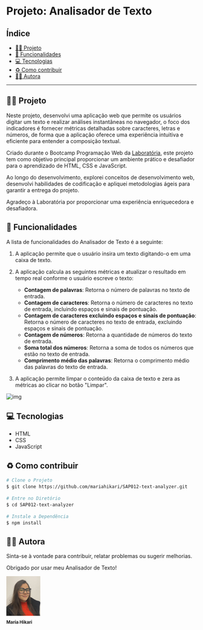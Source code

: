# Projeto: Analisador de Texto

## Índice

- [👩‍💻 Projeto](#-projeto)
- [🧠 Funcionalidades](#-funcionalidades)
- [💻 Tecnologias](#-tecnologias)
- [♻️ Como contribuir](#-como-contribuir)
- [💁‍♀️ Autora](#-autora)

---

## 👩‍💻 Projeto

Neste projeto, desenvolvi uma aplicação web que permite os usuários digitar um texto e realizar análises instantâneas no navegador, o foco dos indicadores é fornecer métricas detalhadas sobre caracteres, letras e números, de forma que a aplicação oferece uma experiência intuitiva e eficiente para entender a composição textual.

Criado durante o Bootcamp Programação Web da [Laboratória](https://www.laboratoria.la/br), este projeto tem como objetivo principal proporcionar um ambiente prático e desafiador para o aprendizado de HTML, CSS e JavaScript. 

Ao longo do desenvolvimento, explorei conceitos de desenvolvimento web, desenvolvi habilidades de codificação e apliquei metodologias ágeis para garantir a entrega do projeto.

Agradeço à Laboratória por proporcionar uma experiência enriquecedora e desafiadora.

## 🧠 Funcionalidades

A lista de funcionalidades do Analisador de Texto é a seguinte:

1. A aplicação permite que o usuário insira um texto digitando-o em uma caixa de texto.

2. A aplicação calcula as seguintes métricas e atualizar o resultado em tempo real conforme o usuário escreve o texto:

    - **Contagem de palavras**: Retorna o número de palavras no texto de entrada.
    - **Contagem de caracteres**: Retorna o número de caracteres no texto de entrada, incluindo espaços e sinais de pontuação.
    - **Contagem de caracteres excluindo espaços e sinais de pontuação**: Retorna o número de caracteres no texto de entrada, excluindo espaços e sinais de pontuação.
    - **Contagem de números**: Retorna a quantidade de números do texto de entrada.
    - **Soma total dos números**: Retorna a soma de todos os números que estão no texto de entrada.
    - **Comprimento médio das palavras**: Retorna o comprimento médio das palavras do texto de entrada.

3. A aplicação permite limpar o conteúdo da caixa de texto e zera as métricas ao clicar no botão "Limpar".

![img](https://github.com/Laboratoria/SAP012-text-analyzer/assets/152895146/49ad229a-4544-4665-ac13-b658e51065ae)

## 💻 Tecnologias 

  + HTML
  + CSS
  + JavaScript

## ♻️ Como contribuir 

```bash
# Clone o Projeto
$ git clone https://github.com/mariahikari/SAP012-text-analyzer.git
```

```bash
# Entre no Diretório
$ cd SAP012-text-analyzer
```

```bash
# Instale a Dependência
$ npm install
```

## 💁‍♀️ Autora

Sinta-se à vontade para contribuir, relatar problemas ou sugerir melhorias. 

Obrigado por usar meu Analisador de Texto!


<a href="https://github.com/mariahikari">
<img src="Autora.jpg" width="90px"
<br>
<br>
  <sub><b>Maria Hikari</b></sub></a>






